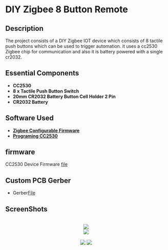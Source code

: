 <h1>DIY Zigbee 8 Button Remote </h1> 


<h2>Description</h2>
The project consists of a  DIY Zigbee  IOT device which consists of 8 tactile push buttons which can be used to trigger automation. it uses a cc2530 Zigbee chip for  communication and also it is battery powered with a single cr2032. 

<h2>Essential Components</h2>

- <b>CC2530</b> 
- <b>8 x Tactile Push Button Switch</b>
- <b>20mm CR2032 Battery Button Cell Holder 2 Pin </b>
- <b>CR2032 Battery</b>






<h2>Software  Used </h2>

- <b>[Zigbee Configurable Firmware](https://ptvo.info/zigbee-switch-configurable-firmware-v2-210/)</b>
- <b>[Programing CC2530](https://blog.boris-wach.de/permalink/265)</b>


 <h2>firmware </h2>

CC2530 Device Firmware [file](https://github.com/delta010/Zigbee-8-Button-Remote/blob/main/8_button_FreePad.hex)

 

<h2>Custom PCB Gerber</h2>
  
   -  Gerber[File](https://github.com/delta010/Zigbee-8-Button-Remote/blob/main/zigbeeremote.zip)
 
<h2>ScreenShots</h2> 

<p align="center">
 <br/>
<img src="https://github.com/delta010/Zigbee-Energy-Monitor/assets/29528880/5a0b0df7-fcdf-4106-926f-9a0a39c8d6a9" />
<br />


<img src="https://github.com/delta010/Zigbee-Energy-Monitor/assets/29528880/def497b7-8cd3-48a2-bcf2-04cbe828027e"/>
<br />
<br />

<img src="https://github.com/delta010/Zigbee-Energy-Monitor/assets/29528880/71855a93-a9ec-45e8-9b36-9bdfa8f40598"/>

<img src="https://github.com/delta010/Zigbee-Energy-Monitor/assets/29528880/2e4d5bfa-cc3c-47b3-a0ea-4ea200192c8a"/>
</p>

<!--
 ```diff
- text in red
+ text in green
! text in orange
# text in gray
@@ text in purple (and bold)@@
```
--!>
